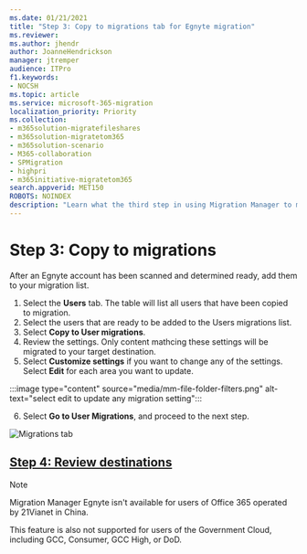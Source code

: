 ```yaml
---
ms.date: 01/21/2021
title: "Step 3: Copy to migrations tab for Egnyte migration"
ms.reviewer: 
ms.author: jhendr
author: JoanneHendrickson
manager: jtremper
audience: ITPro
f1.keywords:
- NOCSH
ms.topic: article
ms.service: microsoft-365-migration
localization_priority: Priority
ms.collection:
- m365solution-migratefileshares
- m365solution-migratetom365
- m365solution-scenario 
- M365-collaboration
- SPMigration
- highpri
- m365initiative-migratetom365
search.appverid: MET150
ROBOTS: NOINDEX
description: "Learn what the third step in using Migration Manager to migrate Egnyte."
---
```


# Step 3: Copy to migrations

After an Egnyte account has been scanned and determined ready, add them to your migration list.  

1. Select the **Users** tab. The table will list all users that have been copied to migration.
2. Select the users that are ready to be added to the Users migrations list.
3. Select **Copy to User migrations**.
4. Review the settings. Only content mathcing these settings will be migrated to your target destination. 
5. Select **Customize settings** if you want to change any of the settings. Select **Edit** for each area you want to update. 

:::image type="content" source="media/mm-file-folder-filters.png" alt-text="select edit to update any migration setting":::

6. Select **Go to User Migrations**, and proceed to the next step.


![Migrations tab](media/mm-box-migration-tab.png)

## [**Step 4: Review destinations**](mm-egnyte-step4-review-destinations.md)


>[!NOTE]
>Migration Manager Egnyte isn't available for users of Office 365 operated by 21Vianet in China.
>
> This feature is also not supported for users of the Government Cloud, including GCC, Consumer, GCC High, or DoD.

